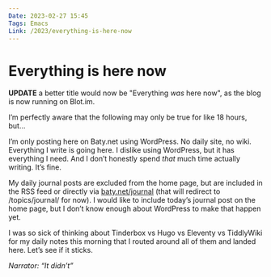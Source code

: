 ```yaml
---
Date: 2023-02-27 15:45
Tags: Emacs
Link: /2023/everything-is-here-now
---
```


# Everything is here now

**UPDATE** a better title would now be "Everything _was_ here now", as the blog is now running on Blot.im.

I’m perfectly aware that the following may only be true for like 18 hours, but…

I’m only posting here on Baty.net using WordPress. No daily site, no wiki. Everything I write is going here. I dislike using WordPress, but it has everything I need. And I don’t honestly spend _that_ much time actually writing. It’s fine.

My daily journal posts are excluded from the home page, but are included in the RSS feed or directly via [baty.net/journal](https://baty.net/journal) (that will redirect to /topics/journal/ for now). I would like to include today’s journal post on the home page, but I don’t know enough about WordPress to make that happen yet.

I was so sick of thinking about Tinderbox vs Hugo vs Eleventy vs TiddlyWiki for my daily notes this morning that I routed around all of them and landed here. Let’s see if it sticks.

_Narrator: “It didn’t”_
